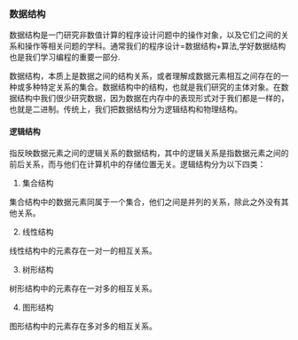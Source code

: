 ### 数据结构

数据结构是一门研究非数值计算的程序设计问题中的操作对象，以及它们之间的关系和操作等相关问题的学科。通常我们的程序设计=数据结构+算法,学好数据结构也是我们学习编程的重要一部分.

数据结构，本质上是数据之间的结构关系，或者理解成数据元素相互之间存在的一种或多种特定关系的集合。数据结构中的结构，也就是我们研究的主体对象。在数据结构中我们很少研究数据，因为数据在内存中的表现形式对于我们都是一样的，也就是二进制。传统上，我们把数据结构分为逻辑结构和物理结构。

#### 逻辑结构

指反映数据元素之间的逻辑关系的数据结构，其中的逻辑关系是指数据元素之间的前后关系，而与他们在计算机中的存储位置无关。逻辑结构分为以下四类：

1. 集合结构

集合结构中的数据元素同属于一个集合，他们之间是并列的关系，除此之外没有其他关系。

2. 线性结构

线性结构中的元素存在一对一的相互关系。

3. 树形结构

树形结构中的元素存在一对多的相互关系。

4. 图形结构

图形结构中的元素存在多对多的相互关系。
